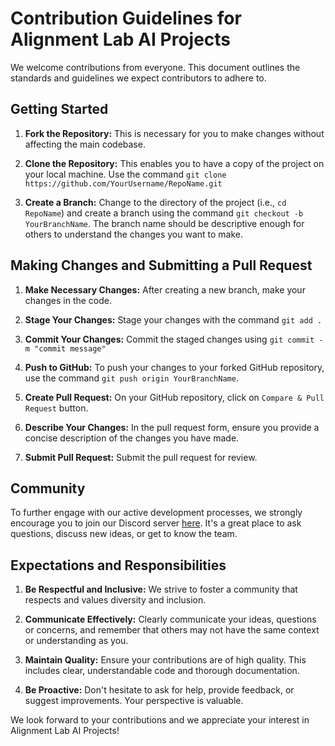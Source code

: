 # Contribution Guidelines for Alignment Lab AI Projects

We welcome contributions from everyone. This document outlines the standards and guidelines we expect contributors to adhere to.

## Getting Started

1. **Fork the Repository:** This is necessary for you to make changes without affecting the main codebase.

2. **Clone the Repository:** This enables you to have a copy of the project on your local machine. Use the command `git clone https://github.com/YourUsername/RepoName.git`

3. **Create a Branch:** Change to the directory of the project (i.e., `cd RepoName`) and create a branch using the command `git checkout -b YourBranchName`. The branch name should be descriptive enough for others to understand the changes you want to make.

## Making Changes and Submitting a Pull Request

1. **Make Necessary Changes:** After creating a new branch, make your changes in the code.

2. **Stage Your Changes:** Stage your changes with the command `git add .` 

3. **Commit Your Changes:** Commit the staged changes using `git commit -m "commit message"`

4. **Push to GitHub:** To push your changes to your forked GitHub repository, use the command `git push origin YourBranchName`.

5. **Create Pull Request:** On your GitHub repository, click on `Compare & Pull Request` button.

6. **Describe Your Changes:** In the pull request form, ensure you provide a concise description of the changes you have made.

7. **Submit Pull Request:** Submit the pull request for review.

## Community

To further engage with our active development processes, we strongly encourage you to join our Discord server [here](https://discord.gg/n9hXaBPWxx). It's a great place to ask questions, discuss new ideas, or get to know the team.

## Expectations and Responsibilities

1. **Be Respectful and Inclusive:** We strive to foster a community that respects and values diversity and inclusion.

2. **Communicate Effectively:** Clearly communicate your ideas, questions or concerns, and remember that others may not have the same context or understanding as you.

3. **Maintain Quality:** Ensure your contributions are of high quality. This includes clear, understandable code and thorough documentation.

4. **Be Proactive:** Don't hesitate to ask for help, provide feedback, or suggest improvements. Your perspective is valuable.

We look forward to your contributions and we appreciate your interest in Alignment Lab AI Projects!

